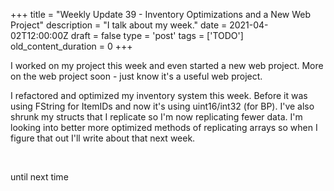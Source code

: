 
+++
title = "Weekly Update 39 - Inventory Optimizations and a New Web Project"
description = "I talk about my week."
date = 2021-04-02T12:00:00Z
draft = false
type = 'post'
tags = ['TODO']
old_content_duration = 0
+++

<p>I worked on my project this week and even started a new web project. More on the web project soon - just know it's a useful web project.</p>
<p>I refactored and optimized my inventory system this week. Before it was using FString for ItemIDs and now it's using uint16/int32 (for BP). I've also shrunk my structs that I replicate so I'm now replicating fewer data. I'm looking into better more optimized methods of replicating arrays so when I figure that out I'll write about that next week.</p>
<p>&nbsp;</p>
<p>until next time</p>
    